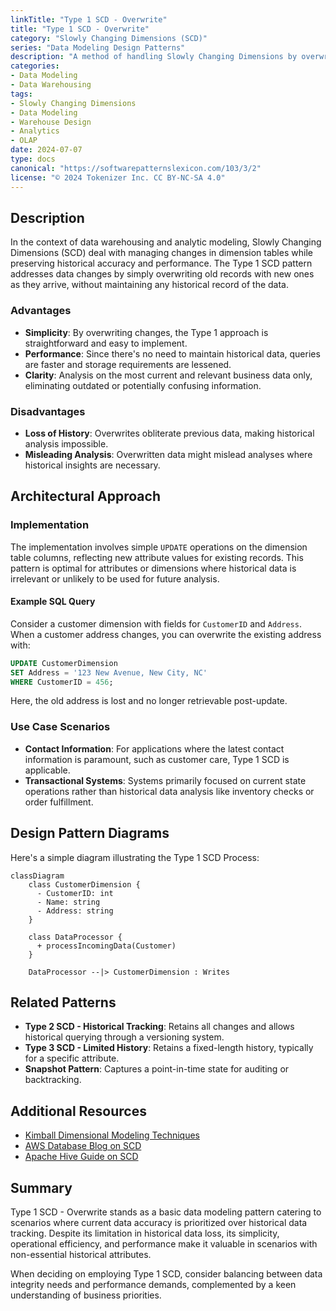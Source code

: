 ```yaml
---
linkTitle: "Type 1 SCD - Overwrite"
title: "Type 1 SCD - Overwrite"
category: "Slowly Changing Dimensions (SCD)"
series: "Data Modeling Design Patterns"
description: "A method of handling Slowly Changing Dimensions by overwriting outdated attribute values with new data, effectively erasing previous history."
categories:
- Data Modeling
- Data Warehousing
tags:
- Slowly Changing Dimensions
- Data Modeling
- Warehouse Design
- Analytics
- OLAP
date: 2024-07-07
type: docs
canonical: "https://softwarepatternslexicon.com/103/3/2"
license: "© 2024 Tokenizer Inc. CC BY-NC-SA 4.0"
---
```



## Description

In the context of data warehousing and analytic modeling, Slowly Changing Dimensions (SCD) deal with managing changes in dimension tables while preserving historical accuracy and performance. The Type 1 SCD pattern addresses data changes by simply overwriting old records with new ones as they arrive, without maintaining any historical record of the data.

### Advantages

- **Simplicity**: By overwriting changes, the Type 1 approach is straightforward and easy to implement.
- **Performance**: Since there's no need to maintain historical data, queries are faster and storage requirements are lessened.
- **Clarity**: Analysis on the most current and relevant business data only, eliminating outdated or potentially confusing information.

### Disadvantages

- **Loss of History**: Overwrites obliterate previous data, making historical analysis impossible.
- **Misleading Analysis**: Overwritten data might mislead analyses where historical insights are necessary.

## Architectural Approach

### Implementation

The implementation involves simple `UPDATE` operations on the dimension table columns, reflecting new attribute values for existing records. This pattern is optimal for attributes or dimensions where historical data is irrelevant or unlikely to be used for future analysis.

#### Example SQL Query

Consider a customer dimension with fields for `CustomerID` and `Address`. When a customer address changes, you can overwrite the existing address with:

```sql
UPDATE CustomerDimension
SET Address = '123 New Avenue, New City, NC'
WHERE CustomerID = 456;
```

Here, the old address is lost and no longer retrievable post-update.

### Use Case Scenarios

- **Contact Information**: For applications where the latest contact information is paramount, such as customer care, Type 1 SCD is applicable.
- **Transactional Systems**: Systems primarily focused on current state operations rather than historical data analysis like inventory checks or order fulfillment.

## Design Pattern Diagrams

Here's a simple diagram illustrating the Type 1 SCD Process:

```mermaid
classDiagram
    class CustomerDimension {
      - CustomerID: int
      - Name: string
      - Address: string
    }

    class DataProcessor {
      + processIncomingData(Customer)
    }

    DataProcessor --|> CustomerDimension : Writes
```

## Related Patterns

- **Type 2 SCD - Historical Tracking**: Retains all changes and allows historical querying through a versioning system.
- **Type 3 SCD - Limited History**: Retains a fixed-length history, typically for a specific attribute.
- **Snapshot Pattern**: Captures a point-in-time state for auditing or backtracking.

## Additional Resources

- [Kimball Dimensional Modeling Techniques](https://www.kimballgroup.com)
- [AWS Database Blog on SCD](https://aws.amazon.com/blogs/database/)
- [Apache Hive Guide on SCD](https://cwiki.apache.org/confluence/display/Hive/Home)

## Summary

Type 1 SCD - Overwrite stands as a basic data modeling pattern catering to scenarios where current data accuracy is prioritized over historical data tracking. Despite its limitation in historical data loss, its simplicity, operational efficiency, and performance make it valuable in scenarios with non-essential historical attributes.

When deciding on employing Type 1 SCD, consider balancing between data integrity needs and performance demands, complemented by a keen understanding of business priorities.

